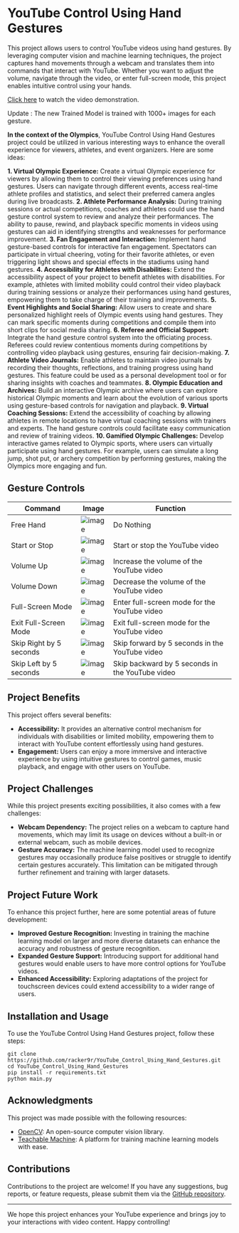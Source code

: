 # YouTube Control Using Hand Gestures

This project allows users to control YouTube videos using hand gestures. By leveraging computer vision and machine learning techniques, the project captures hand movements through a webcam and translates them into commands that interact with YouTube. Whether you want to adjust the volume, navigate through the video, or enter full-screen mode, this project enables intuitive control using your hands.

[Click here](https://youtu.be/wU_1KUNyMNk) to watch the video demonstration.

Update : The new Trained Model is trained with 1000+ images for each gesture.

**In the context of the Olympics**, YouTube Control Using Hand Gestures project could be utilized in various interesting ways to enhance the overall experience for viewers, athletes, and event organizers. Here are some ideas:

**1. Virtual Olympic Experience:** Create a virtual Olympic experience for viewers by allowing them to control their viewing preferences using hand gestures. Users can navigate through different events, access real-time athlete profiles and statistics, and select their preferred camera angles during live broadcasts.
**2. Athlete Performance Analysis:** During training sessions or actual competitions, coaches and athletes could use the hand gesture control system to review and analyze their performances. The ability to pause, rewind, and playback specific moments in videos using gestures can aid in identifying strengths and weaknesses for performance improvement.
**3. Fan Engagement and Interaction:** Implement hand gesture-based controls for interactive fan engagement. Spectators can participate in virtual cheering, voting for their favorite athletes, or even triggering light shows and special effects in the stadiums using hand gestures.
**4. Accessibility for Athletes with Disabilities:** Extend the accessibility aspect of your project to benefit athletes with disabilities. For example, athletes with limited mobility could control their video playback during training sessions or analyze their performances using hand gestures, empowering them to take charge of their training and improvements.
**5. Event Highlights and Social Sharing:** Allow users to create and share personalized highlight reels of Olympic events using hand gestures. They can mark specific moments during competitions and compile them into short clips for social media sharing.
**6. Referee and Official Support:** Integrate the hand gesture control system into the officiating process. Referees could review contentious moments during competitions by controlling video playback using gestures, ensuring fair decision-making.
**7. Athlete Video Journals:** Enable athletes to maintain video journals by recording their thoughts, reflections, and training progress using hand gestures. This feature could be used as a personal development tool or for sharing insights with coaches and teammates.
**8. Olympic Education and Archives:** Build an interactive Olympic archive where users can explore historical Olympic moments and learn about the evolution of various sports using gesture-based controls for navigation and playback.
**9. Virtual Coaching Sessions:** Extend the accessibility of coaching by allowing athletes in remote locations to have virtual coaching sessions with trainers and experts. The hand gesture controls could facilitate easy communication and review of training videos.
**10. Gamified Olympic Challenges:** Develop interactive games related to Olympic sports, where users can virtually participate using hand gestures. For example, users can simulate a long jump, shot put, or archery competition by performing gestures, making the Olympics more engaging and fun.

## Gesture Controls

| Command                | Image                                               | Function                                                     |
|------------------------|-----------------------------------------------------|--------------------------------------------------------------|
| Free Hand         |![image](https://github.com/racker9r/YouTube_Control_Using_Hand_Gestures/assets/111962760/7b4aff94-fd31-460d-8814-30b6ec9d393f) | Do Nothing                               |
| Start or Stop          |![image](https://github.com/racker9r/YouTube_Control_Using_Hand_Gestures/assets/111962760/dea67114-50d1-4fc4-ad4b-4fce85f629d4) | Start or stop the YouTube video                               |
| Volume Up              |![image](https://github.com/racker9r/YouTube_Control_Using_Hand_Gestures/assets/111962760/5793674d-1c2f-4e41-8cd3-54b30a9605cc) | Increase the volume of the YouTube video                      |
| Volume Down            |![image](https://github.com/racker9r/YouTube_Control_Using_Hand_Gestures/assets/111962760/bf2e7d70-f59d-4e17-861d-4853c0e13adf) | Decrease the volume of the YouTube video                      |
| Full-Screen Mode       |![image](https://github.com/racker9r/YouTube_Control_Using_Hand_Gestures/assets/111962760/ffe25f5c-e124-46fc-a6ba-8f771bef322c) | Enter full-screen mode for the YouTube video                  |
| Exit Full-Screen Mode  |![image](https://github.com/racker9r/YouTube_Control_Using_Hand_Gestures/assets/111962760/b71d84cb-7446-4627-8091-0dda5e874efc) | Exit full-screen mode for the YouTube video                   |
| Skip Right by 5 seconds|![image](https://github.com/racker9r/YouTube_Control_Using_Hand_Gestures/assets/111962760/4a2eb96d-4c38-4728-ab27-d87a81095ed6) | Skip forward by 5 seconds in the YouTube video                |
| Skip Left by 5 seconds |![image](https://github.com/racker9r/YouTube_Control_Using_Hand_Gestures/assets/111962760/639d0e1f-c498-43fd-aa32-83c39c441f42) | Skip backward by 5 seconds in the YouTube video               |

## Project Benefits

This project offers several benefits:

- **Accessibility:** It provides an alternative control mechanism for individuals with disabilities or limited mobility, empowering them to interact with YouTube content effortlessly using hand gestures.
- **Engagement:** Users can enjoy a more immersive and interactive experience by using intuitive gestures to control games, music playback, and engage with other users on YouTube.

## Project Challenges

While this project presents exciting possibilities, it also comes with a few challenges:

- **Webcam Dependency:** The project relies on a webcam to capture hand movements, which may limit its usage on devices without a built-in or external webcam, such as mobile devices.
- **Gesture Accuracy:** The machine learning model used to recognize gestures may occasionally produce false positives or struggle to identify certain gestures accurately. This limitation can be mitigated through further refinement and training with larger datasets.

## Project Future Work

To enhance this project further, here are some potential areas of future development:

- **Improved Gesture Recognition:** Investing in training the machine learning model on larger and more diverse datasets can enhance the accuracy and robustness of gesture recognition.
- **Expanded Gesture Support:** Introducing support for additional hand gestures would enable users to have more control options for YouTube videos.
- **Enhanced Accessibility:** Exploring adaptations of the project for touchscreen devices could extend accessibility to a wider range of users.

## Installation and Usage

To use the YouTube Control Using Hand Gestures project, follow these steps:

```shell
git clone https://github.com/racker9r/YouTube_Control_Using_Hand_Gestures.git
cd YouTube_Control_Using_Hand_Gestures
pip install -r requirements.txt
python main.py
```

## Acknowledgments

This project was made possible with the following resources:

- [OpenCV](https://opencv.org/): An open-source computer vision library.
- [Teachable Machine](https://teachablemachine.withgoogle.com/): A platform for training machine learning models with ease.

## Contributions

Contributions to the project are welcome! If you have any suggestions, bug reports, or feature requests, please submit them via the [GitHub repository](https://github.com/racker9r/YouTube_Control_Using_Hand_Gestures/issues).

---

We hope this project enhances your YouTube experience and brings joy to your interactions with video content. Happy controlling!
